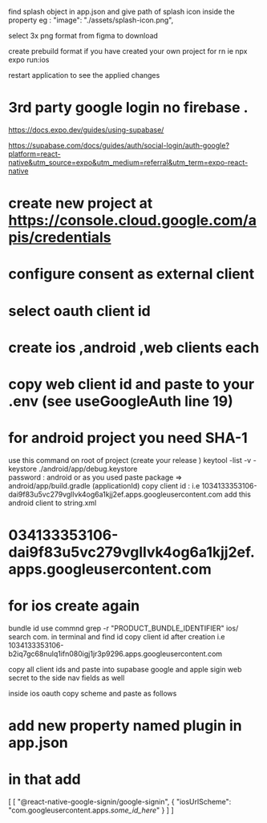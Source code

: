 find splash object in app.json and give path of splash icon inside the property 
eg :  "image": "./assets/splash-icon.png",

select 3x png format from figma to download 

create prebuild format if you have created your own project for rn 
ie npx expo run:ios

restart application to see the applied changes 


# 3rd party google login no firebase . 
https://docs.expo.dev/guides/using-supabase/

https://supabase.com/docs/guides/auth/social-login/auth-google?platform=react-native&utm_source=expo&utm_medium=referral&utm_term=expo-react-native

# create new project at  https://console.cloud.google.com/apis/credentials
# configure consent as external client 
# select oauth client id 
# create ios ,android ,web clients each

# copy web client id and paste to your .env (see useGoogleAuth line 19)

# for android project you need SHA-1 
use this command on root of project (create your release )
keytool -list -v -keystore ./android/app/debug.keystore  
password : android or as you used
paste package => android/app/build.gradle  (applicationId)
copy client id : i.e 1034133353106-dai9f83u5vc279vgllvk4og6a1kjj2ef.apps.googleusercontent.com
add this android client to string.xml 
# <string name="server_client_id">034133353106-dai9f83u5vc279vgllvk4og6a1kjj2ef.apps.googleusercontent.com</string>

# for ios create again
bundle id use commnd grep -r "PRODUCT_BUNDLE_IDENTIFIER" ios/
search com. in terminal and find id 
copy client id after creation 
i.e 1034133353106-b2iq7gc68nulq1ifn080igj1jr3p9296.apps.googleusercontent.com

copy all client ids and paste into supabase google and apple sigin 
web secret to the side nav fields as well 

inside ios oauth copy scheme and paste as follows


# add new property named plugin in app.json
# in that add 
 [
      [
        "@react-native-google-signin/google-signin",
        {
          "iosUrlScheme": "com.googleusercontent.apps._some_id_here_"
        }
      ]
]